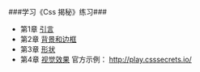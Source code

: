 ###学习《Css 揭秘》练习###

+   第1章 [引言](chapter1)
+   第2章 [背景和边框](chapter2)
+   第3章 [形状](chapter3)
+   第4章 [视觉效果](chapter4)
官方示例：
http://play.csssecrets.io/